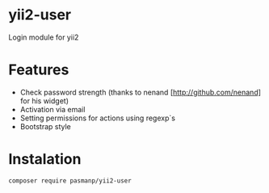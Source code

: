 # yii2-user
Login module for yii2


# Features

* Check password strength (thanks to nenand [http://github.com/nenand] for his widget)
* Activation via email
* Setting permissions for actions using regexp`s
* Bootstrap style

# Instalation

```
composer require pasmanp/yii2-user
```

